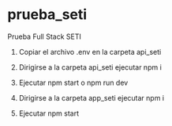 # prueba_seti
Prueba Full Stack SETI

1. Copiar el archivo .env en la carpeta api_seti

2. Dirigirse a la carpeta api_seti ejecutar npm i

3. Ejecutar npm start o npm run dev

4. Dirigirse a la carpeta app_seti ejecutar npm i

4. Ejecutar npm start

